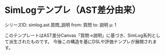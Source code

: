 <!--
@zettel_type: unknown
@description: 分類不能。手動で確認が必要。
-->

# SimLogテンプレ（AST差分由来）

シリーズID: simlog.ast.質問_説明
from: 質問
to: 説明
μ: 1

このテンプレートはAST差分Canvas「質問→説明」に基づき、SimLog系列として派生されたものです。
今後この構造を基にDSLや評価テンプレが展開されます。
